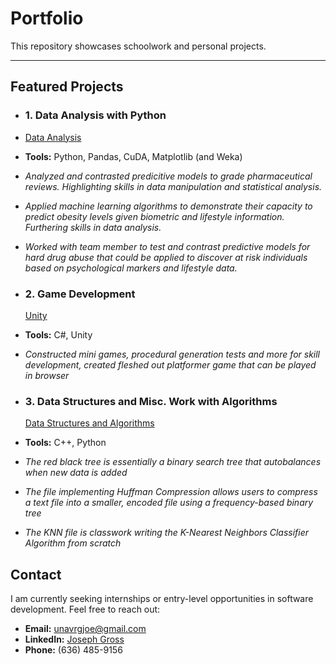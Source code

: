 # **Portfolio**
This repository showcases schoolwork and personal projects.

---

## **Featured Projects**

- ### 1. **Data Analysis with Python**
- [Data Analysis](Data%20Analysis/)
- **Tools:** Python, Pandas, CuDA, Matplotlib (and Weka)
- *Analyzed and contrasted predicitive models to grade pharmaceutical reviews.  Highlighting skills in data manipulation and statistical analysis.*
- *Applied machine learning algorithms to demonstrate their capacity to predict obesity levels given biometric and lifestyle information. Furthering skills in data analysis.*
- *Worked with team member to test and contrast predictive models for hard drug abuse that could be applied to discover at risk individuals based on psychological markers and lifestyle data.*

- ### 2. Game Development
  [Unity](Unity/)
- **Tools:** C#, Unity
- *Constructed mini games, procedural generation tests and more for skill development, created fleshed out platformer game that can be played in browser*

- ### 3. Data Structures and Misc. Work with Algorithms
  [Data Structures and Algorithms](Data%20Structures%20and%20Misc.%20Projects/)
- **Tools:** C++, Python
- *The red black tree is essentially a binary search tree that autobalances when new data is added*
- *The file implementing Huffman Compression allows users to compress a text file into a smaller, encoded file using a frequency-based binary tree*
- *The KNN file is classwork writing the K-Nearest Neighbors Classifier Algorithm from scratch*

    
## **Contact**

I am currently seeking internships or entry-level opportunities in software development. Feel free to reach out:

- **Email:** [unavrgjoe@gmail.com](mailto:unavrgjoe@gmail.com)
- **LinkedIn:** [Joseph Gross](www.linkedin.com/in/joseph-gross-a5a07a347)
- **Phone:** (636) 485-9156
